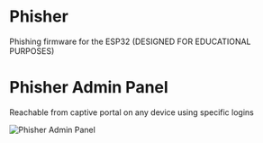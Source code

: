 # Phisher
Phishing firmware for the ESP32
(DESIGNED FOR EDUCATIONAL PURPOSES)

# Phisher Admin Panel
Reachable from captive portal on any device using specific logins

![Phisher Admin Panel](https://github.com/user-attachments/assets/b05e9b16-f681-427f-827d-fe42f3532a70)

